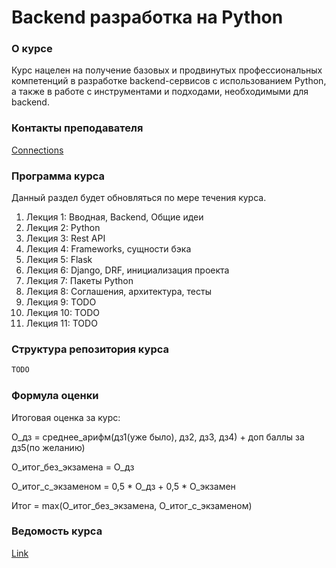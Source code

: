 # Backend разработка на Python


### О курсе

Курс нацелен на получение базовых и продвинутых профессиональных компетенций
в разработке backend-сервисов с использованием Python, а также
в работе с инструментами и подходами, необходимыми для backend.


### Контакты преподавателя

[Connections](https://github.com/JUSSIAR/JUSSIAR/blob/main/connection.md)


### Программа курса

Данный раздел будет обновляться по мере течения курса.

1) Лекция 1: Вводная, Backend, Общие идеи
2) Лекция 2: Python
3) Лекция 3: Rest API
4) Лекция 4: Frameworks, сущности бэка
5) Лекция 5: Flask
6) Лекция 6: Django, DRF, инициализация проекта
7) Лекция 7: Пакеты Python
8) Лекция 8: Соглашения, архитектура, тесты
9) Лекция 9: TODO
10) Лекция 10: TODO
11) Лекция 11: TODO


### Структура репозитория курса

```bash
TODO
```


### Формула оценки

Итоговая оценка за курс:

О_дз = среднее_арифм(дз1(уже было), дз2, дз3, дз4) + доп баллы за дз5(по желанию)

О_итог_без_экзамена = О_дз

О_итог_с_экзаменом = 0,5 * О_дз + 0,5 * О_экзамен

Итог = max(О_итог_без_экзамена, О_итог_с_экзаменом)

### Ведомость курса

[Link](https://docs.google.com/spreadsheets/d/1GRokRst_qsqo_T3yCvvPzUR2i_2UccR0d1E26QCYUnE/edit?usp=sharing)
